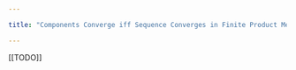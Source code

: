 ```yaml
---

title: "Components Converge iff Sequence Converges in Finite Product Metric Spaces"

---
```

[[TODO]]